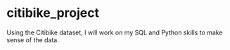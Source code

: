 # citibike_project
Using the Citibike dataset, I will work on my SQL and Python skills to make sense of the data.
